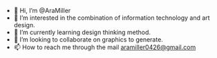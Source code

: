 - 👋 Hi, I’m @AraMiller
- 👀 I’m interested in the combination of information technology and art design.
- 🌱 I’m currently learning design thinking method.
- 💞️ I’m looking to collaborate on graphics to generate.
- 📫 How to reach me through the mail aramiller0426@gmail.com

<!---
AraMiller/AraMiller is a ✨ special ✨ repository because its `README.md` (this file) appears on your GitHub profile.
You can click the Preview link to take a look at your changes.
--->
